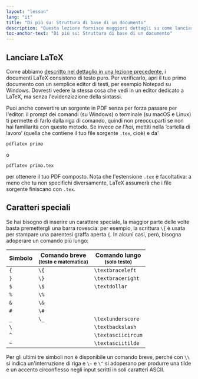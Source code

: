 ```yaml
---
layout: "lesson"
lang: "it"
title: "Di più su: Struttura di base di un documento"
description: "Questa lezione fornisce maggiori dettagli su come lanciare LaTeX su un file sorgente, sui caratteri speciali di cui fa uso e su come inserirli nel PDF composto."
toc-anchor-text: "Di più su: Struttura di base di un documento"
---
```


## Lanciare LaTeX

Come abbiamo [descritto nel dettaglio in una lezione precedente](lesson-02), 
i documenti LaTeX consistono di testo puro. 
Per verificarlo, apri il tuo primo documento 
con un semplice editor di testi, per esempio 
Notepad su Windows. 
Dovresti vedere la stessa cosa che vedi in un 
editor dedicato a LaTeX, ma senza l'evidenziazione 
della sintassi.

Puoi anche convertire un sorgente in PDF senza 
per forza passare per l'editor: il prompt dei 
comandi (su Windows) o terminale (su macOS e Linux) 
ti permette di farlo dalla riga di comando, quindi 
non preoccuparti se non hai familiarità con 
questo metodo. 
Se invece *ce l'hai*, mettiti nella ‘cartella di 
lavoro’ (quella che contiene il tuo file sorgente
`.tex`, cioè) e da'

`pdflatex primo`

o

`pdflatex primo.tex`

per ottenere il tuo PDF composto. 
Nota che l'estensione `.tex` è facoltativa: a meno
che tu non specifichi diversamente, LaTeX assumerà 
che i file sorgente finiscano con `.tex`.

## Caratteri speciali

Se hai bisogno di inserire un carattere speciale, 
la maggior parte delle volte basta premettergli 
una barra rovescia: per esempio, la scrittura 
`\{` è usata per stampare una parentesi graffa
aperta `{`.
In alcuni casi, però, bisogna adoperare un comando 
più lungo:

| Simbolo | Comando breve <br><small>(testo e matematica)</small> | Comando lungo <br><small>(solo testo)</small> |
| --- | --- | --- |
| `{`    | `\{`          | `\textbraceleft`  |
| `}`    | `\}`          | `\textbraceright` |
| `$`    | `\$`          | `\textdollar`     |
| `%`    | `\%`          |                   |
| `&`    | `\&`          |                   |
| `#`    | `\#`          |                   |
| `_`    | `\_`          | `\textunderscore` |
| ``\``  |               | `\textbackslash`  |
| `^`    |               | `\textasciicircum`|
| `~`    |               | `\textasciitilde` |

Per gli ultimi tre simboli non è disponibile un comando breve,
perché con `\\` si indica un'interruzione di riga 
e `\~` e `\^` si adoperano per produrre una tilde e un accento
circonflesso negli input scritti in soli caratteri ASCII.
